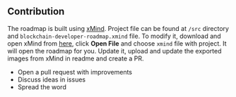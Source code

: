 ## Contribution

The roadmap is built using [xMind](https://www.xmind.net/). Project file can be found at `/src` directory and `blockchain-developer-roadmap.xmind` file. To modify it, download and open xMind from [here](https://www.xmind.net/download/), click **Open File** and choose `xmind` file with project. It will open the roadmap for you. Update it, upload and update the exported images from xMind in readme and create a PR.

- Open a pull request with improvements
- Discuss ideas in issues
- Spread the word
